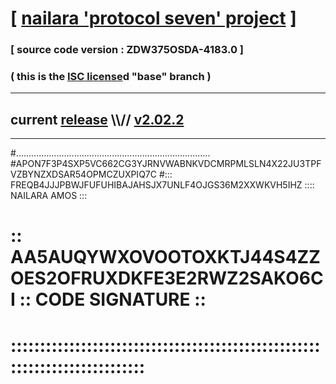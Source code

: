 
# [ [nailara 'protocol seven' project](http://nailara.network/) ]

### [ source code version : ZDW375OSDA-4183.0 ]

### ( this is the [ISC license](license)d "base" branch )
---
## current [release](https://github.com/nailara-technologies/protocol-7/releases) \\\\// [v2.02.2](https://github.com/nailara-technologies/protocol-7/releases/tag/v2.02.2)
---

#.............................................................................
#APON7F3P4SXP5VC662CG3YJRNVWABNKVDCMRPMLSLN4X22JU3TPFVZBYNZXDSAR54OPMCZUXPIQ7C
#::: FREQB4JJJPBWJFUFUHIBAJAHSJX7UNLF4OJGS36M2XXWKVH5IHZ :::: NAILARA AMOS :::
# :: AA5AUQYWXOVOOTOXKTJ44S4ZZOES2OFRUXDKFE3E2RWZ2SAKO6CI :: CODE SIGNATURE ::
# ::::::::::::::::::::::::::::::::::::::::::::::::::::::::::::::::::::::::::::
